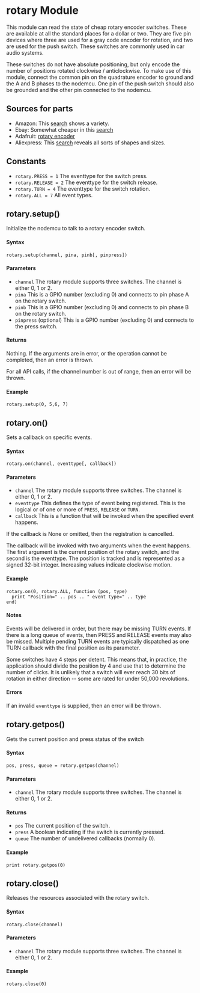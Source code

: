 # rotary Module

This module can read the state of cheap rotary encoder switches. These are available at
all the standard places for a dollar or two. They are five pin devices where three are used
for a gray code encoder for rotation, and two are used for the push switch. These switches
are commonly used in car audio systems. 

These switches do not have absolute positioning, but only encode the number of positions
rotated clockwise / anticlockwise. To make use of this module, connect the common pin on the quadrature
encoder to ground and the A and B phases to the nodemcu. One pin of the push switch should
also be grounded and the other pin connected to the nodemcu.

## Sources for parts

- Amazon: This [search](http://www.amazon.com/s/ref=nb_sb_noss_1?url=search-alias%3Dindustrial&field-keywords=rotary+encoder+push+button&rh=n%3A16310091%2Ck%3Arotary+encoder+push+button) shows a variety.
- Ebay: Somewhat cheaper in this [search](http://www.ebay.com/sch/i.html?_from=R40&_trksid=p2050601.m570.l1313.TR0.TRC0.H0.Xrotary+encoder+push+button.TRS0&_nkw=rotary+encoder+push+button&_sacat=0)
- Adafruit: [rotary encoder](https://www.adafruit.com/products/377)
- Aliexpress: This [search](http://www.aliexpress.com/wholesale?catId=0&initiative_id=SB_20160217173657&SearchText=rotary+encoder+push+button) reveals all sorts of shapes and sizes.

## Constants
- `rotary.PRESS = 1` The eventtype for the switch press.
- `rotary.RELEASE = 2` The eventtype for the switch release.
- `rotary.TURN = 4` The eventtype for the switch rotation.
- `rotary.ALL = 7` All event types.

## rotary.setup()
Initialize the nodemcu to talk to a rotary encoder switch.

#### Syntax
`rotary.setup(channel, pina, pinb[, pinpress])`

#### Parameters
- `channel` The rotary module supports three switches. The channel is either 0, 1 or 2.
- `pina` This is a GPIO number (excluding 0) and connects to pin phase A on the rotary switch.
- `pinb` This is a GPIO number (excluding 0) and connects to pin phase B on the rotary switch.
- `pinpress` (optional) This is a GPIO number (excluding 0) and connects to the press switch.

#### Returns
Nothing. If the arguments are in error, or the operation cannot be completed, then an error is thrown.

For all API calls, if the channel number is out of range, then an error will be thrown.

#### Example

    rotary.setup(0, 5,6, 7)

## rotary.on()
Sets a callback on specific events.

#### Syntax
`rotary.on(channel, eventtype[, callback])`

#### Parameters
- `channel` The rotary module supports three switches. The channel is either 0, 1 or 2.
- `eventtype` This defines the type of event being registered. This is the logical or of one or more of `PRESS`, `RELEASE` or `TURN`.
- `callback` This is a function that will be invoked when the specified event happens. 

If the callback is None or omitted, then the registration is cancelled.

The callback will be invoked with two arguments when the event happens. The first argument is the 
current position of the rotary switch, and the second is the eventtype. The position is tracked
and is represented as a signed 32-bit integer. Increasing values indicate clockwise motion.

#### Example

    rotary.on(0, rotary.ALL, function (pos, type) 
      print "Position=" .. pos .. " event type=" .. type
    end)

#### Notes

Events will be delivered in order, but there may be missing TURN events. If there is a long 
queue of events, then PRESS and RELEASE events may also be missed. Multiple pending TURN events 
are typically dispatched as one TURN callback with the final position as its parameter.

Some switches have 4 steps per detent. This means that, in practice, the application
should divide the position by 4 and use that to determine the number of clicks. It is
unlikely that a switch will ever reach 30 bits of rotation in either direction -- some
are rated for under 50,000 revolutions.

#### Errors
If an invalid `eventtype` is supplied, then an error will be thrown.

## rotary.getpos()
Gets the current position and press status of the switch

#### Syntax
`pos, press, queue = rotary.getpos(channel)`

#### Parameters
- `channel` The rotary module supports three switches. The channel is either 0, 1 or 2.

#### Returns
- `pos` The current position of the switch.
- `press` A boolean indicating if the switch is currently pressed.
- `queue` The number of undelivered callbacks (normally 0).

#### Example

    print rotary.getpos(0)

## rotary.close()
Releases the resources associated with the rotary switch.

#### Syntax
`rotary.close(channel)`

#### Parameters
- `channel` The rotary module supports three switches. The channel is either 0, 1 or 2.

#### Example

    rotary.close(0)

